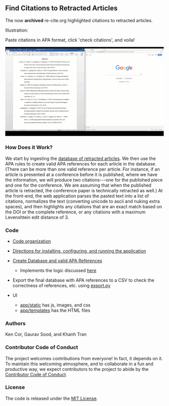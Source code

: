 ## Find Citations to Retracted Articles

The now **archived** re-cite.org highlighted citations to retracted articles. 

Illustration:

Paste citations in APA format, click 'check citations', and voila!

![Illustration](https://github.com/recite/re-cite.org/blob/master/re-cite.gif)

### How Does it Work?

We start by ingesting the [database of retracted articles](https://github.com/recite/retracted_article_database). We then use the APA rules to create valid APA references for each article in the database. (There can be more than one valid reference per article. For instance, if an article is presented at a conference before it is published, where we have the information, we will produce two citations---one for the published piece and one for the conference. We are assuming that when the published article is retracted, the conference paper is technically retracted as well.) At the front-end, the web application parses the pasted text into a list of citations, normalizes the text (converting unicode to ascii and nuking extra spaces), and then highlights any citations that are an exact match based on the DOI or the complete reference, or any citations with a maximum Levenshtein edit distance of 3.  

### Code

* [Code organization](docs/code_structure.md)

* [Directions for installing, configuring, and running the application](docs/install_run_configure.md)

* [Create Database and valid APA References](freshdb.py)
    - Implements the logic discussed [here](docs/create_apa_cites.md)

* Export the final database with APA references to a CSV to check the correctness of references, etc. using [export.py](export.py)

* UI
    - [app/static](app/static) has js, images, and css
    - [app/templates](app/templates) has the HTML files

### Authors

Ken Cor, Gaurav Sood, and Khanh Tran

### Contributor Code of Conduct

The project welcomes contributions from everyone! In fact, it depends on it. To maintain this welcoming atmosphere, and to collaborate in a fun and productive way, we expect contributors to the project to abide by the [Contributor Code of Conduct](https://www.contributor-covenant.org/version/1/4/code-of-conduct).

### License

The code is released under the [MIT License](https://opensource.org/licenses/MIT).
